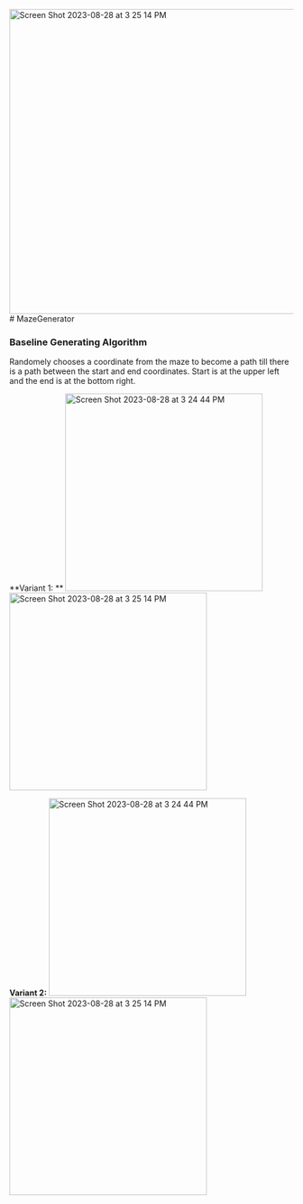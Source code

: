 <img width="540" alt="Screen Shot 2023-08-28 at 3 25 14 PM" src="https://github.com/arulh/MazeGenerator/assets/104797653/6795e60f-4906-40af-96e2-a91ae5c2891d"># MazeGenerator

### Baseline Generating Algorithm

Randomely chooses a coordinate from the maze to become a path till there is a path between the start and end coordinates. Start is at the upper left and the end is at the bottom right.

**Variant 1: **
<img width="350" alt="Screen Shot 2023-08-28 at 3 24 44 PM" src="https://github.com/arulh/MazeGenerator/assets/104797653/4df61182-f16c-4ed1-85bb-741cf9fd4de6">
<img width="350" alt="Screen Shot 2023-08-28 at 3 25 14 PM" src="https://github.com/arulh/MazeGenerator/assets/104797653/89ab4fa0-fe20-4a9b-be1e-069faa2d57d2">


**Variant 2:**
<img width="350" alt="Screen Shot 2023-08-28 at 3 24 44 PM" src="https://github.com/arulh/MazeGenerator/assets/104797653/16593fe7-e4db-4b9c-99b1-a6cd28d976a4">
<img width="350" alt="Screen Shot 2023-08-28 at 3 25 14 PM" src="https://github.com/arulh/MazeGenerator/assets/104797653/64e0fe23-9034-46bd-a417-377dfc19d349">


